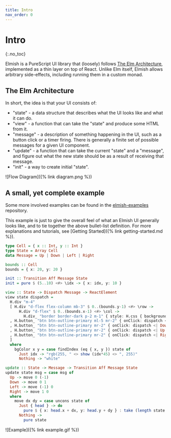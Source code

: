 ```yaml
---
title: Intro
nav_order: 0
---
```


# Intro
{:.no_toc}

Elmish is a PureScript UI library that (loosely) follows [The Elm
Architecture](https://guide.elm-lang.org/architecture/), implemented as a
thin layer on top of React. Unlike Elm itself, Elmish allows arbitrary
side-effects, including running them in a custom monad.

## The Elm Architecture

In short, the idea is that your UI consists of:

* "state" - a data structure that describes what the UI looks like and what it
  can do.
* "view" - a function that can take the "state" and produce some HTML from it.
* "message" - a description of something happening in the UI, such as a button
  click or a timer firing. There is generally a finite set of possible messages
  for a given UI component.
* "update" - a function that can take the current "state" and a "message", and
  figure out what the new state should be as a result of receiving that message.
* "init" - a way to create initial "state".

![Flow Diagram]({% link diagram.png %})

## A small, yet complete example

Some more involved examples can be found in the
[elmish-examples](https://github.com/collegevine/purescript-elmish-examples)
repository.

This example is just to give the overall feel of what an Elmish UI generally
looks like, and to tie together the above bullet-list definition. For more
explanations and tutorials, see [Getting Started]({% link getting-started.md %}).

```haskell
type Cell = { x :: Int, y :: Int }
type State = Array Cell
data Message = Up | Down | Left | Right

bounds :: Cell
bounds = { x: 20, y: 20 }

init :: Transition Aff Message State
init = pure $ (5..10) <#> \idx -> { x: idx, y: 10 }

view :: State -> Dispatch Message -> ReactElement
view state dispatch =
  H.div "m-4"
  [ H.div "d-flex flex-column mb-3" $ 0..(bounds.y-1) <#> \row ->
      H.div "d-flex" $ 0..(bounds.x-1) <#> \col ->
        H.div_ "border border-dark p-2 m-1" { style: H.css { background: bgColor col row } } ""
  , H.button_ "btn btn-outline-primary ml-5 mr-2" { onClick: dispatch <| Left } "⬅️"
  , H.button_ "btn btn-outline-primary mr-2" { onClick: dispatch <| Down } "⬇️"
  , H.button_ "btn btn-outline-primary mr-2" { onClick: dispatch <| Up } "⬆️"
  , H.button_ "btn btn-outline-primary mr-2" { onClick: dispatch <| Right } "➡️"
  ]
  where
    bgColor x y = case findIndex (eq { x, y }) state of
      Just idx -> "rgb(255, " <> show (idx*45) <> ", 255)"
      Nothing -> "white"

update :: State -> Message -> Transition Aff Message State
update state msg = case msg of
  Up -> move 0 (-1)
  Down -> move 0 1
  Left -> move (-1) 0
  Right -> move 1 0
  where
    move dx dy = case uncons state of
      Just { head } -> do
        pure $ { x: head.x + dx, y: head.y + dy } : take (length state - 1) state
      Nothing ->
        pure state
```

![Example]({% link example.gif %})
